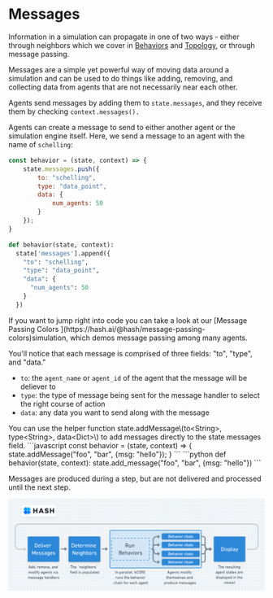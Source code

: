 # Messages

Information in a simulation can propagate in one of two ways - either through neighbors which we cover in [Behaviors](../behaviors/) and [Topology](../configuration/topology/), or through message passing.

Messages are a simple yet powerful way of moving data around a simulation and can be used to do things like adding, removing, and collecting data from agents that are not necessarily near each other.

Agents send messages by adding them to `state.messages`, and they receive them by checking `context.messages().`

Agents can create a message to send to either another agent or the simulation engine itself. Here, we send a message to an agent with the name of `schelling`:

<Tabs>
<Tab title="JavaScript" >
    
```javascript
const behavior = (state, context) => {
    state.messages.push({
        to: "schelling",
        type: "data_point",
        data: {
            num_agents: 50
        }
    });
}
```
    
</Tab>

<Tab title="Python" >
    
```python
def behavior(state, context):  
  state['messages'].append({
    "to": "schelling",
    "type": "data_point",
    "data": {
      "num_agents": 50
    }
  })
```
    
</Tab>
</Tabs>

<Hint style="info">
If you want to jump right into code you can take a look at our [Message Passing Colors ](https://hash.ai/@hash/message-passing-colors)simulation, which demos message passing among many agents.
</Hint>

You'll notice that each message is comprised of three fields: "to", "type", and "data."

* `to`:  the `agent_name` or `agent_id` of the agent that the message will be deliever to
* `type`: the type of message being sent for the message handler to select the right course of action
* `data`: any data you want to send along with the message

<Hint style="info">
You can use the helper function state.addMessage\(to&lt;String&gt;, type&lt;String&gt;, data&lt;Dict&gt;\) to add messages directly to the state messages field.
</Hint>

<Tabs>
<Tab title="JavaScript" >
```javascript
const behavior = (state, context) => {
    state.addMessage("foo", "bar", {msg: "hello"});
}
```
</Tab>

<Tab title="Python" >
```python
def behavior(state, context):
  state.add_message("foo", "bar", {msg: "hello"})
```
</Tab>
</Tabs>

Messages are produced during a step, but are not delivered and processed until the next step.

![Data flow for a single simulation step in HASH](../../.gitbook/assets/image%20%2824%29.png)


